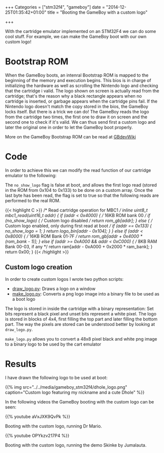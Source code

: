 +++
Categories = ["stm32f4", "gameboy"]
date = "2014-12-25T01:35:42+01:00"
title = "Booting the GameBoy with a custom logo"

+++

With the cartridge emulator implemented on an STM32F4 we can do some cool stuff.
For example, we can make the GameBoy boot with our own custom logo! 

# Bootstrap ROM

When the GameBoy boots, an intenral Bootstrap ROM is mapped to the beginning of the 
memory and execution begins. This bios is in charge of initializing the hardware
as well as scrolling the Nintendo logo and checking that the cartridge i valid.
The logo shown on screen is actually read from the cartridge; that's the reason
why a black rectangle appears when no cartridge is inserted, or garbage appears
when the cartridge pins fail. If the Nintendo logo doesn't match the copy stored
in the bios, the GameBoy locks itself. But there is a trick we can do! The
GameBoy reads the logo from the cartridge two times, the first one to draw it
on screen and the second one to check if it's valid. We can thus send first a
custom logo and later the original one in order to let the GameBoy boot properly.

More on the GameBoy Bootstrap ROM can be read at [GBdevWiki](http://gbdev.gg8.se/wiki/articles/Gameboy_Bootstrap_ROM)

# Code

In order to achieve this we can modify the read function of our cartridge emulator
to the following:

The `no_show_logo` flag is false at boot, and allows the first logo read (stored
in the ROM from 0x104 to 0x133) to be done on a custom array. Once the last byte 
has been read, the flag is set to true so that the following reads are performed
to the real ROM.

{{< highlight C >}}
/* Read cartridge operation for MBC1 */
inline uint8_t mbc1_read(uint16_t addr) {
	if (addr < 0x4000) {
		/* 16KB ROM bank 00 */
		if (no_show_logo) {
			/* Custom logo disabled */
			return rom_gb[addr];
		} else {
			/* Custom logo enabled, only during first read at boot */
			if (addr == 0x133) {
				no_show_logo = 1;
			}
			return logo_bin[addr - 0x104];
		}
	} else if (addr < 0x8000) {
		/* 16KB ROM Bank 01-7F */
		return rom_gb[addr + 0x4000 * (rom_bank - 1)];
	} else if (addr >= 0xA000 && addr < 0xC000) {
		/* 8KB RAM Bank 00-03, if any */
		return ram[addr - 0xA000 + 0x2000 * ram_bank];
	}
	return 0x00;
}
{{< /highlight >}}

## Custom logo creation

In order to create custom logos I wrote two python scripts:

- [draw_logo.py](https://github.com/Dhole/stm32f_GBCart/blob/master/draw_logo.py): Draws a logo on a window
- [make_logo.py](https://github.com/Dhole/stm32f_GBCart/blob/master/make_logo.py): Converts a png logo image into a binary file to be used as a boot logo

The logo is stored in inside the cartridge with a binary representation:
Set bits represent a black pixel and unset bits represent a white pixel. The logo is
stored in blocks of 4x4, first filling the top part and later filling the bottom part.
The way the pixels are stored can be understood better by looking at `draw_logo.py`.

`make_logo.py` allows you to convert a 48x8 pixel black and white png image to a
binary logo to be used by the cart emulator

# Results

I have drawn the following logo to be used at boot:

{{% img src="../../media/gameboy_stm32f4/dhole_logo.png" caption="Custom logo featuring my nickname and a cute Dhole" %}}

In the following videos the GameBoy booting with the custom logo can be seen:

{{% youtube aVxJXK9QvPk %}}

Booting with the custom logo, running Dr Mario.

{{% youtube OPYkzv217P4 %}}

Booting with the custom logo, running the demo Skinke by Jumalauta.
